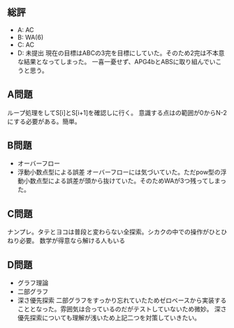 ## 総評
- A: AC
- B: WA(6)
- C: AC
- D: 未提出
現在の目標はABCの3完を目標にしていた。そのため2完は不本意な結果となってしまった。
一喜一憂せず、APG4bとABSに取り組んでいこうと思う。


## A問題
ループ処理をしてS[i]とS[i+1]を確認しに行く。
意識する点はの範囲が0からN-2にする必要がある。簡単。

## B問題
- オーバーフロー
- 浮動小数点型による誤差
オーバーフローには気づいていた。ただpow型の浮動小数点型による誤差が頭から抜けていた。そのためWAが3つ残ってしまった。


## C問題
ナンプレ。タテとヨコは普段と変わらない全探索。シカクの中での操作がひとひねり必要。
数学が得意なら解ける人もいる

## D問題
- グラフ理論
- 二部グラフ
- 深さ優先探索
二部グラフをすっかり忘れていたためゼロベースから実装することとなった。雰囲気は合っているのだがテストしていないため微妙。
深さ優先探索についても理解が浅いため上記二つを対策していきたい。